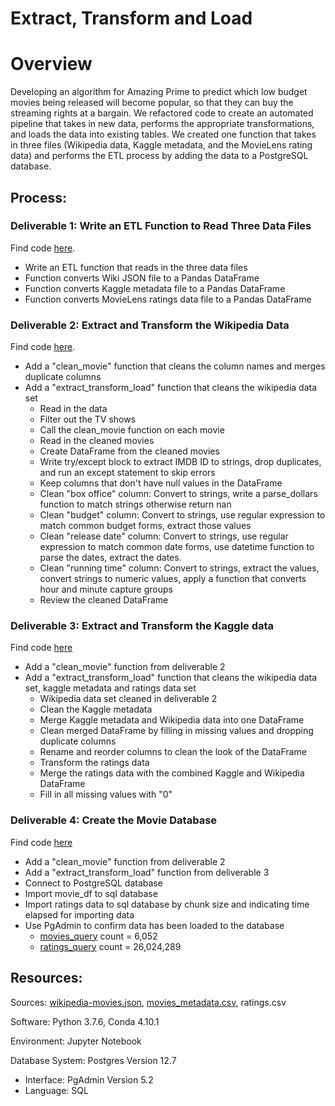 # Extract, Transform and Load

# Overview

Developing an algorithm for Amazing Prime to predict which low budget movies being released will become popular, so that they can buy the streaming rights at a bargain. We refactored code to create an automated pipeline that takes in new data, performs the appropriate transformations, and loads the data into existing tables. We created one function that takes in three files (Wikipedia data, Kaggle metadata, and the MovieLens rating data) and performs the ETL process by adding the data to a PostgreSQL database.

## Process:

### Deliverable 1: Write an ETL Function to Read Three Data Files
Find code [here](https://github.com/corispade/Movies_ETL/blob/main/ETL_function_test.ipynb).
* Write an ETL function that reads in the three data files 
* Function converts Wiki JSON file to a Pandas DataFrame
* Function converts Kaggle metadata file to a Pandas DataFrame
* Function converts MovieLens ratings data file to a Pandas DataFrame

### Deliverable 2: Extract and Transform the Wikipedia Data
Find code [here](https://github.com/corispade/Movies_ETL/blob/main/ETL_clean_wiki_movies.ipynb).
* Add a "clean_movie" function that cleans the column names and merges duplicate columns
* Add a "extract_transform_load" function that cleans the wikipedia data set
  - Read in the data
  - Filter out the TV shows
  - Call the clean_movie function on each movie
  - Read in the cleaned movies
  - Create DataFrame from the cleaned movies
  - Write try/except block to extract IMDB ID to strings, drop duplicates, and run an except statement to skip errors
  - Keep columns that don't have null values in the DataFrame
  - Clean "box office" column: Convert to strings, write a parse_dollars function to match strings otherwise return nan
  - Clean "budget" column: Convert to strings, use regular expression to match common budget forms, extract those values
  - Clean "release date" column: Convert to strings, use regular expression to match common date forms, use datetime function to parse the dates, extract the dates.
  - Clean "running time" column: Convert to strings, extract the values, convert strings to numeric values, apply a function that converts hour and minute capture groups
  - Review the cleaned DataFrame

### Deliverable 3: Extract and Transform the Kaggle data
Find code [here](https://github.com/corispade/Movies_ETL/blob/main/ETL_clean_kaggle_data.ipynb)
* Add a "clean_movie" function from deliverable 2
* Add a "extract_transform_load" function that cleans the wikipedia data set, kaggle metadata and ratings data set
  - Wikipedia data set cleaned in deliverable 2
  - Clean the Kaggle metadata
  - Merge Kaggle metadata and Wikipedia data into one DataFrame
  - Clean merged DataFrame by filling in missing values and dropping duplicate columns
  - Rename and reorder columns to clean the look of the DataFrame
  - Transform the ratings data
  - Merge the ratings data with the combined Kaggle and Wikipedia DataFrame
  - Fill in all missing values with "0"

### Deliverable 4: Create the Movie Database
Find code [here](https://github.com/corispade/Movies_ETL/blob/main/ETL_create_database.ipynb)
* Add a "clean_movie" function from deliverable 2
* Add a "extract_transform_load" function from deliverable 3
* Connect to PostgreSQL database
* Import movie_df to sql database
* Import ratings data to sql database by chunk size and indicating time elapsed for importing data
* Use PgAdmin to confirm data has been loaded to the database
  - [movies_query](https://github.com/corispade/Movies_ETL/blob/main/Resources/movies_query.png) count = 6,052
  - [ratings_query](https://github.com/corispade/Movies_ETL/blob/main/Resources/ratings_query.png) count = 26,024,289

## Resources:
Sources: [wikipedia-movies.json](https://github.com/corispade/Movies_ETL/blob/main/Resources/wikipedia-movies.json), [movies_metadata.csv](https://github.com/corispade/Movies_ETL/blob/main/Resources/movies_metadata.csv), ratings.csv

Software: Python 3.7.6, Conda 4.10.1

Environment: Jupyter Notebook

Database System: Postgres Version 12.7
* Interface: PgAdmin Version 5.2
* Language: SQL
